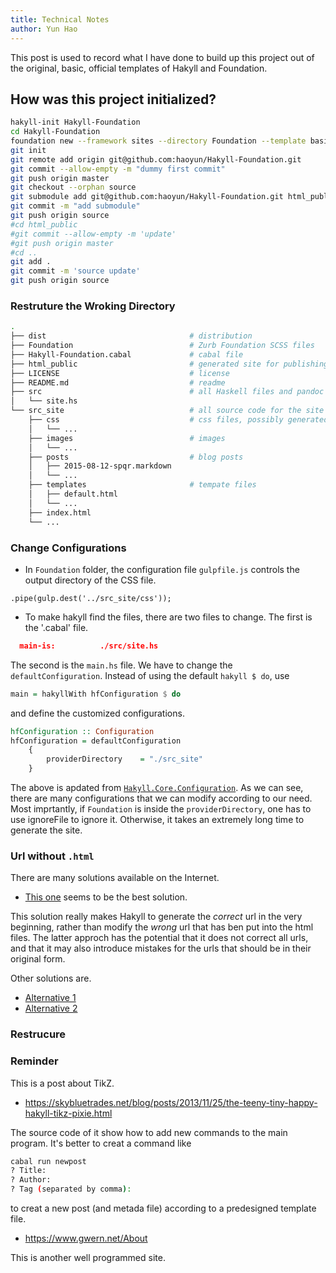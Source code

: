 ```yaml
---
title: Technical Notes
author: Yun Hao
---
```


This post is used to record what I have done to build up this project out of
the original, basic, official templates of Hakyll and Foundation.

## How was this project initialized? ##

```bash
hakyll-init Hakyll-Foundation
cd Hakyll-Foundation
foundation new --framework sites --directory Foundation --template basic
git init
git remote add origin git@github.com:haoyun/Hakyll-Foundation.git
git commit --allow-empty -m "dummy first commit"
git push origin master
git checkout --orphan source
git submodule add git@github.com:haoyun/Hakyll-Foundation.git html_public
git commit -m "add submodule"
git push origin source
#cd html_public
#git commit --allow-empty -m 'update'
#git push origin master
#cd ..
git add .
git commit -m 'source update'
git push origin source
```

### Restruture the Wroking Directory

```bash
.
├── dist                                # distribution
├── Foundation                          # Zurb Foundation SCSS files
├── Hakyll-Foundation.cabal             # cabal file
├── html_public                         # generated site for publishing
├── LICENSE                             # license
├── README.md                           # readme
├── src                                 # all Haskell files and pandoc filters
│   └── site.hs                         
└── src_site                            # all source code for the site
    ├── css                             # css files, possibly generated by Foundation
    │   └── ...        
    ├── images                          # images
    │   └── ...
    ├── posts                           # blog posts
    │   ├── 2015-08-12-spqr.markdown
    │   └── ...
    ├── templates                       # tempate files
    │   ├── default.html
    │   └── ...
    ├── index.html
    └── ...
```

### Change Configurations

* In `Foundation` folder, the configuration file `gulpfile.js` controls
  the output directory of the CSS file.
  
```nodejs
.pipe(gulp.dest('../src_site/css'));
```

* To make hakyll find the files, there are two files to change. The first
  is the '.cabal' file.
  
```json
  main-is:          ./src/site.hs
```

  The second is the `main.hs` file. We have to change the
  `defaultConfiguration`. Instead of using the default `hakyll $ do`, use

```haskell
main = hakyllWith hfConfiguration $ do
````

  and define the customized configurations.

```haskell
hfConfiguration :: Configuration
hfConfiguration = defaultConfiguration
    {   
        providerDirectory    = "./src_site"
    }
```

  The above is apdated from
   [`Hakyll.Core.Configuration`][Hakyll.Core.Configuration].
  As we can see, there are many configurations that we can modify
  according to our need. Most imprtantly, if `Foundation` is inside the
  `providerDirectory`, one has to use ignoreFile to ignore it. Otherwise,
  it takes an extremely long time to generate the site.

### Url without `.html`

There are many solutions available on the Internet.

* [This one][jekyll-url]
 seems to be the best solution.

This solution really makes Hakyll to generate the *correct* url in the very
beginning, rather than modify the *wrong* url that has ben put into the html
files. The latter approch has the potential that it does not correct all urls,
and that it may also introduce mistakes for the urls that should be in their
original form.

Other solutions are.

* [Alternative 1](https://www.rohanjain.in/hakyll-clean-urls/)
* [Alternative 2](http://alexanderlobov.ru/posts/2017-02-05-hakyll-clean-urls/)


### Restrucure

### Reminder

This is a post about TikZ.

* https://skybluetrades.net/blog/posts/2013/11/25/the-teeny-tiny-happy-hakyll-tikz-pixie.html

The source code of it show how to add new commands to the main program.
It's better to creat a command like

```bash
cabal run newpost
? Title:
? Author:
? Tag (separated by comma):
```

to creat a new post (and metada file) according to a predesigned template file.

* https://www.gwern.net/About

This is another well programmed site.



[Hakyll.Core.Configuration]: https://hackage.haskell.org/package/hakyll-4.9.8.0/docs/Hakyll-Core-Configuration.html
[jekyll-url]: https://aherrmann.github.io/programming/2016/01/31/jekyll-style-urls-with-hakyll/